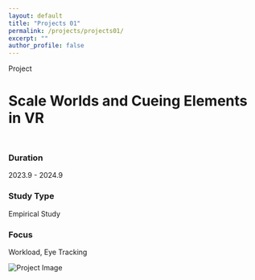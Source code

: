 ```yaml
---
layout: default
title: "Projects 01"
permalink: /projects/projects01/
excerpt: ""
author_profile: false
---
```

<p>Project</p>
<h1 class="large-title">Scale Worlds and Cueing Elements in VR</h1>

<div style="height: 10px;"></div>

<section class="project-info">
        <div class="info-box">
            <h3>Duration</h3>
            <p>2023.9 - 2024.9</p>
        </div>
        <div class="info-box">
            <h3>Study Type</h3>
            <p>Empirical Study</p>
        </div>
        <div class="info-box">
            <h3>Focus</h3>
            <p>Workload, Eye Tracking</p>
        </div>
</section>

<section class="project-image">
        <img src="/images/proj1/01.png" alt="Project Image">
</section>





